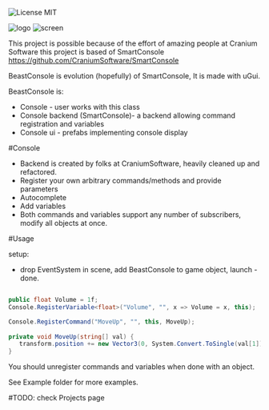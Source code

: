
![License MIT](https://img.shields.io/badge/license-MIT-green.svg)

![logo](https://kek.gg/i/5Xt-2j.png)
![screen](https://kek.gg/i/7WYj78.png)

This project is possible because of the effort of amazing people at Cranium Software
this project is based of SmartConsole https://github.com/CraniumSoftware/SmartConsole

BeastConsole is evolution (hopefully) of SmartConsole,
It is made with uGui.

BeastConsole is:
  * Console - user works with this class
  * Console backend (SmartConsole)- a backend allowing command registration and variables
  * Console ui - prefabs implementing console display

#Console
* Backend is created by folks at CraniumSoftware, heavily cleaned up and refactored.
* Register your own arbitrary commands/methods and provide parameters
* Autocomplete
* Add variables 
* Both commands and variables support any number of subscribers, modify all objects at once.

#Usage

setup:
 * drop EventSystem in scene, add BeastConsole to game object, launch - done.
 

```csharp

public float Volume = 1f;
Console.RegisterVariable<float>("Volume", "", x => Volume = x, this);

Console.RegisterCommand("MoveUp", "", this, MoveUp);
   
private void MoveUp(string[] val) {
   transform.position += new Vector3(0, System.Convert.ToSingle(val[1]) , 0);
}

```

You should unregister commands and variables when done with an object.

See Example folder for more examples.




#TODO:
 check Projects page
